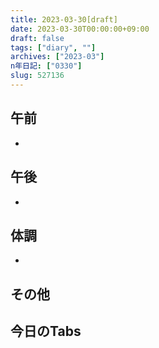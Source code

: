 ```yaml
---
title: 2023-03-30[draft]
date: 2023-03-30T00:00:00+09:00
draft: false
tags: ["diary", ""]
archives: ["2023-03"]
n年日記: ["0330"]
slug: 527136
---
```

## 午前
- 
## 午後
- 
## 体調
- 
## その他
## 今日のTabs